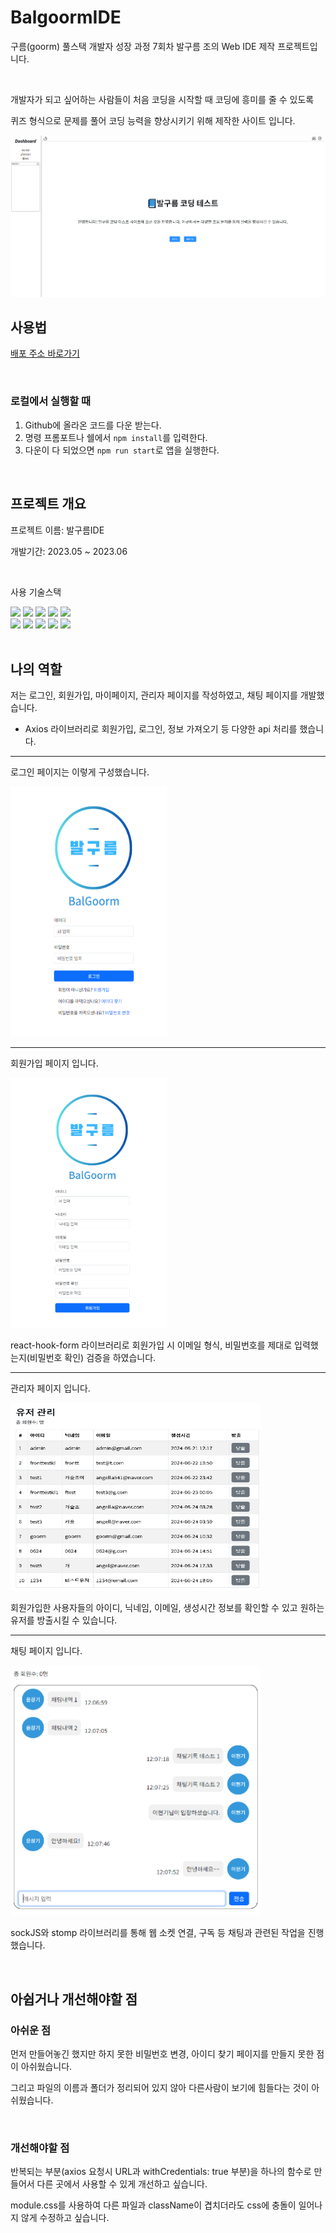 # BalgoormIDE
구름(goorm) 풀스택 개발자 성장 과정 7회차 발구름 조의 Web IDE 제작 프로젝트입니다.


<br>


개발자가 되고 싶어하는 사람들이 처음 코딩을 시작할 때 코딩에 흥미를 줄 수 있도록


퀴즈 형식으로 문제를 풀어 코딩 능력을 향상시키기 위해 제작한 사이트 입니다.


<img src="./images/main.png">
<br>


## 사용법
[배포 주소 바로가기](https://k33d397de87b1a.user-app.krampoline.com/)


<br>


### 로컬에서 실행할 때
1. Github에 올라온 코드를 다운 받는다.
2. 명령 프롬포트나 쉘에서 `npm install`를 입력한다.
3. 다운이 다 되었으면 `npm run start`로 앱을 실행한다.


<br>


## 프로젝트 개요

프로젝트 이름: 발구름IDE


개발기간: 2023.05 ~ 2023.06


<br>


사용 기술스택
<div> 

  <img src="https://img.shields.io/badge/html5-E34F26?style=for-the-badge&logo=html5&logoColor=white"> 
  <img src="https://img.shields.io/badge/css-1572B6?style=for-the-badge&logo=css3&logoColor=white"> 
  <img src="https://img.shields.io/badge/javascript-F7DF1E?style=for-the-badge&logo=javascript&logoColor=black"> 
  <img src="https://img.shields.io/badge/react-61DAFB?style=for-the-badge&logo=react&logoColor=black">
  <img src="https://img.shields.io/badge/bootstrap-7952B3?style=for-the-badge&logo=bootstrap&logoColor=white">
  <br>

  <img src="https://img.shields.io/badge/mariaDB-003545?style=for-the-badge&logo=mariaDB&logoColor=white"> 
  <img src="https://img.shields.io/badge/spring-6DB33F?style=for-the-badge&logo=spring&logoColor=white"> 
  <img src="https://img.shields.io/badge/amazonaws-232F3E?style=for-the-badge&logo=amazonaws&logoColor=white">

  <img src="https://img.shields.io/badge/github-181717?style=for-the-badge&logo=github&logoColor=white">
  <img src="https://img.shields.io/badge/git-F05032?style=for-the-badge&logo=git&logoColor=white">
  <br>
</div>


<br>


## 나의 역할


저는 로그인, 회원가입, 마이페이지, 관리자 페이지를 작성하였고, 채팅 페이지를 개발했습니다.


- Axios 라이브러리로 회원가입, 로그인, 정보 가져오기 등 다양한 api 처리를 했습니다.


---
로그인 페이지는 이렇게 구성했습니다.


<img src="./images/login.PNG" width="250" height="400">


---
회원가입 페이지 입니다.


<img src="./images/signup.PNG" width="250" height="400">


react-hook-form 라이브러리로 회원가입 시 이메일 형식, 비밀번호를 제대로 입력했는지(비밀번호 확인) 검증을 하였습니다.


---
관리자 페이지 입니다.


<img src="./images/admin.PNG" width="400" height="300">


회원가입한 사용자들의 아이디, 닉네임, 이메일, 생성시간 정보를 확인할 수 있고 원하는 유저를 방출시킬 수 있습니다.


---
채팅 페이지 입니다.


<img src="./images/chat.png" width="400" height="400">


sockJS와 stomp 라이브러리를 통해 웹 소켓 연결, 구독 등 채팅과 관련된 작업을 진행했습니다.


<br>


## 아쉽거나 개선해야할 점


### 아쉬운 점
먼저 만들어놓긴 했지만 하지 못한 비밀번호 변경, 아이디 찾기 페이지를 만들지 못한 점이 아쉬웠습니다.


그리고 파일의 이름과 폴더가 정리되어 있지 않아 다른사람이 보기에 힘들다는 것이 아쉬웠습니다.


<br>


### 개선해야할 점
반복되는 부분(axios 요청시 URL과 withCredentials: true 부분)을 하나의 함수로 만들어서 다른 곳에서 사용할 수 있게 개선하고 싶습니다.


module.css를 사용하여 다른 파일과 className이 겹치더라도 css에 충돌이 일어나지 않게 수정하고 싶습니다.
